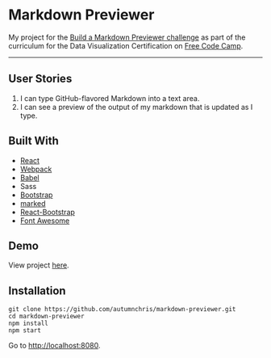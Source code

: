 # Markdown Previewer

My project for the [Build a Markdown Previewer challenge](https://www.freecodecamp.org/challenges/build-a-markdown-previewer) as part of the curriculum for the Data Visualization Certification on [Free Code Camp](https://www.freecodecamp.org).

---

## User Stories
1. I can type GitHub-flavored Markdown into a text area.
2. I can see a preview of the output of my markdown that is updated as I type.

## Built With
* [React](https://reactjs.org)
* [Webpack](https://webpack.js.org)
* [Babel](https://babeljs.io)
* Sass
* [Bootstrap](https://getbootstrap.com)
* [marked](https://www.npmjs.com/package/marked)
* [React-Bootstrap](https://react-bootstrap.github.io)
* [Font Awesome](http://fontawesome.io)

## Demo

View project [here](https://autumnchris.github.io/markdown-previewer).

## Installation

```
git clone https://github.com/autumnchris/markdown-previewer.git
cd markdown-previewer
npm install
npm start
```

Go to [http://localhost:8080](http://localhost:8080).
